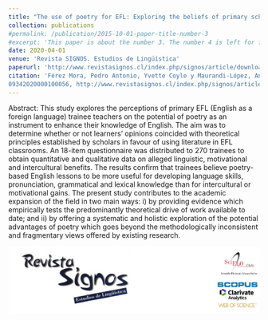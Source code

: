 ```yaml
---
title: "The use of poetry for EFL: Exploring the beliefs of primary school trainees"
collection: publications
#permalink: /publication/2015-10-01-paper-title-number-3
#excerpt: 'This paper is about the number 3. The number 4 is left for future work.'
date: 2020-04-01
venue: 'Revista SIGNOS. Estudios de Lingüística'
paperurl: 'http://www.revistasignos.cl/index.php/signos/article/download/109/170'
citation: 'Férez Mora, Pedro Antonio, Yvette Coyle y Maurandi-López, Antonio, The use of poetry for EFL: Exploring the beliefsof primary school trainee, <i>Revista SIGNOS. Estudios de Lingüística</i> 2020. 53(102) 56-79. DOI: 10.4067/S0718-
09342020000100056, http://www.revistasignos.cl/index.php/signos/article/view/1'
---
```


Abstract: This study explores the perceptions of primary EFL (English as a foreign language)
trainee teachers on the potential of poetry as an instrument to enhance their knowledge
of English. The aim was to determine whether or not learners’ opinions coincided with
theoretical principles established by scholars in favour of using literature in EFL
classrooms. An 18-item questionnaire was distributed to 270 trainees to obtain
quantitative and qualitative data on alleged linguistic, motivational and intercultural
benefits. The results confirm that trainees believe poetry-based English lessons to be
more useful for developing language skills, pronunciation, grammatical and lexical
knowledge than for intercultural or motivational gains. The present study contributes to
the academic expansion of the field in two main ways: i) by providing evidence which
empirically tests the predominantly theoretical drive of work available to date; and ii) by
offering a systematic and holistic exploration of the potential advantages of poetry
which goes beyond the methodologically inconsistent and fragmentary views offered by
existing research.

![](signos.png)
